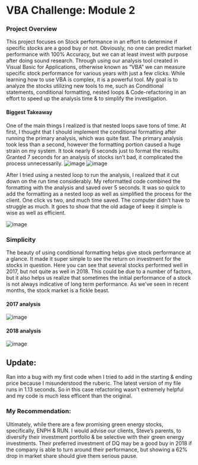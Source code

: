 # VBA Challenge: Module 2

### Project Overview

This project focuses on Stock performance in an effort to determine if specific stocks are a good buy or not. Obviously, no one can predict market performance with 100% Accuracy, but we can at least invest with purpose after doing sound research. Through using our analysis tool created in Visual Basic for Applications, otherwise known as “VBA” we can measure specific stock performance for various years with just a few clicks. While learning how to use VBA is complex, it is a powerful tool. My goal is to analyze the stocks utilizing new tools to me, such as Conditional statements, conditional formatting, nested loops & Code-refactoring in an effort to speed up the analysis time & to simplify the investigation. 

#### Biggest Takeaway

One of the main things I realized is that nested loops save tons of time. At first, I thought that I should implement the conditional formatting after running the primary analysis, which was quite fast. The primary analysis took less than a second, however the formatting portion caused a huge strain on my system. It took nearly 6 seconds just to format the results. Granted 7 seconds for an analysis of stocks isn’t bad, it complicated the process unnecessarily. 
 ![image](https://user-images.githubusercontent.com/104408782/169194829-68be8cd5-ee41-4999-8953-727bb8c3698f.png)
![image](https://user-images.githubusercontent.com/104408782/169194843-980e1edd-0ea1-40b3-8cfe-a639dcc39b96.png)

 

After I tried using a nested loop to run the analysis, I realized that it cut down on the run time considerably. My reformatted code combined the formatting with the analysis and saved over 5 seconds. It was so quick to add the formatting as a nested loop as well as simplified the process for the client. One click vs two, and much time saved. The computer didn’t have to struggle as much. It goes to show that the old adage of keep it simple is wise as well as efficient. 
 
![image](https://user-images.githubusercontent.com/104408782/169194868-24078440-a94d-4fe4-aba1-4f13225f1272.png)


### Simplicity

The beauty of using conditional formatting helps give stock performance at a glance. It made it super simple to see the return on investment for the stocks in question. Here you can see that several stocks performed well in 2017, but not quite as well in 2018. This could be due to a number of factors, but it also helps us realize that sometimes the initial performance of a stock is not always indicative of long term performance. As we’ve seen in recent months, the stock market is a fickle beast. 

#### 2017 analysis
![image](https://user-images.githubusercontent.com/104408782/169194885-6baf8323-0291-4b06-a20d-870dd79b3bea.png)

 

#### 2018 analysis
![image](https://user-images.githubusercontent.com/104408782/169194905-bce01dfd-c118-47b1-99b5-854e34d64d3d.png)

 
 ## Update: 
 Ran into a bug with my first code when I tried to add in the starting & ending price because I misunderstood the ruberic. The latest version of my file runs in 1.13 seconds. So in this case refactoring wasn't extremely helpful and my code is much less efficent than the original. 


### My Recommendation: 
Ultimately, while there are a few promising green energy stocks, specifically, ENPH & RUN. I would advise our clients, Steve’s parents, to diversify their investment portfolio & be selective with their green energy investments. Their preferred investment of DQ may be a good buy in 2018 if the company is able to turn around their performance, but showing a 62% drop in market share should give them serious pause. 
